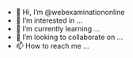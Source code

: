 - 👋 Hi, I’m @webexaminationonline
- 👀 I’m interested in ...
- 🌱 I’m currently learning ...
- 💞️ I’m looking to collaborate on ...
- 📫 How to reach me ...

<!---
webexaminationonline/webexaminationonline is a ✨ special ✨ repository because its `README.md` (this file) appears on your GitHub profile.
You can click the Preview link to take a look at your changes.
--->
